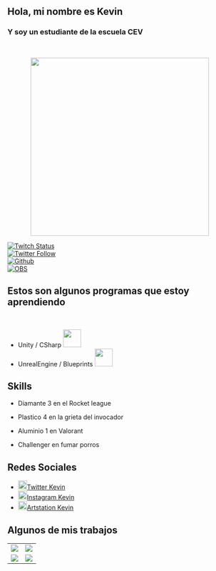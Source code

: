 ## Hola, mi nombre es Kevin 
### Y soy un estudiante de la escuela CEV 
<html>
<body>
<br>
 
<p align="center">
  <img src="https://png.pngtree.com/png-vector/20210120/ourlarge/pngtree-geek-emoji-in-3d-png-image_2771058.png" width="400">
</p>
</body>
</html>

[![Twitch Status](https://img.shields.io/twitch/status/Kevin?style=social)](https://twitch.com/kevin)
<br>
[![Twitter Follow](https://img.shields.io/twitter/follow/Kevin?style=social)](https://twitter.com/kevin)
<br>
[![Github](https://img.shields.io/badge/Github_Desktop-EA84E8?style=for-the-badge&logo=github&logoColor=white&labelColor=871585)]()
<br>
[![OBS](https://img.shields.io/badge/OBS-999999?style=for-the-badge&logo=obsstudio&logoColor=white&labelColor=101010)]()
<br>

## Estos son algunos programas que estoy aprendiendo

<br>
<div class = "main">
    <div class = "motores">
      <ul>
      <li>Unity / CSharp <img src = "https://upload.wikimedia.org/wikipedia/commons/thumb/d/da/Unreal_Engine_Logo.svg/1254px-Unreal_Engine_Logo.svg.png" width = "40"></li>
      <li>UnrealEngine / Blueprints <img src = "https://upload.wikimedia.org/wikipedia/commons/thumb/1/19/Unity_Technologies_logo.svg/2560px-Unity_Technologies_logo.svg.png" width = "40"></li>
      </ul>
    </div>
    <div class = "skills">
      <h2>Skills</h2>
         <ul>
           <li><p>Diamante 3 en el Rocket league</p></li>
           <li><p>Plastico 4 en la grieta del invocador</p></li>
          <li><p>Aluminio 1 en Valorant</p></li>
          <li><p>Challenger en fumar porros</p></li>
         </ul>
    </div>
    <div class = "redes-sociales">
      <h2>Redes Sociales</h2>
        <ul>
          <li><a href="www.twitter.com"><img src = "https://about.twitter.com/content/dam/about-twitter/x/brand-toolkit/logo-black.png.twimg.1920.png" width = "20">Twitter Kevin</a></li>
          <li><a href="www.instagram.com"><img src = "https://upload.wikimedia.org/wikipedia/commons/thumb/a/a5/Instagram_icon.png/480px-Instagram_icon.png" width = "20">Instagram Kevin</a></li>
         <li><a href="https://www.artstation.com/kevinbarbaperezb-ts3dv1ma22238"><img src = "https://cdn4.iconfinder.com/data/icons/logos-and-brands/512/27_Artstation_logo_logos-512.png" width = "20">Artstation Kevin</a></li>
        </ul>
    </div>

</div>

## Algunos de mis trabajos

<table style="width:100%">
  <tr>
  <td>
	<a href="https://www.artstation.com/artwork/39BB2g">
  		<img src="https://cdnb.artstation.com/p/assets/images/images/066/539/871/large/kevin-barba-perez-b-ts3dv1ma2223-thumnail.jpg?1693164417">
	</a>
	</td>
  <td>
	<a href="https://www.artstation.com/artwork/KeJJAx">
  		<img src="https://cdna.artstation.com/p/assets/images/images/066/541/184/large/kevin-barba-perez-b-ts3dv1ma2223-thumnail.jpg?1693167570">
	</a>
	</td>
  </tr>
  <tr>
  <td>
	<a href="#">
  		<img src="https://raw.githubusercontent.com/KevinBarba2A/KevinBarba2A.github.io/main/Source/1A_KevinBarba_RenderDiorama_GIF">
	</a>
	</td>
	<td>
	<a href="#">
  		<img src="https://raw.githubusercontent.com/KevinBarba2A/KevinBarba2A.github.io/main/Source/1A_KevinBarba_Final_003">
	</a>
	</td>
	</td>
    </tr>
</table>



